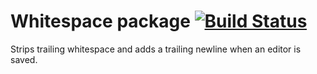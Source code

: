 # Whitespace package [![Build Status](https://travis-ci.org/atom/whitespace?branch=master)](https://travis-ci.org/atom/whitespace)

Strips trailing whitespace and adds a trailing newline when an editor is saved.

